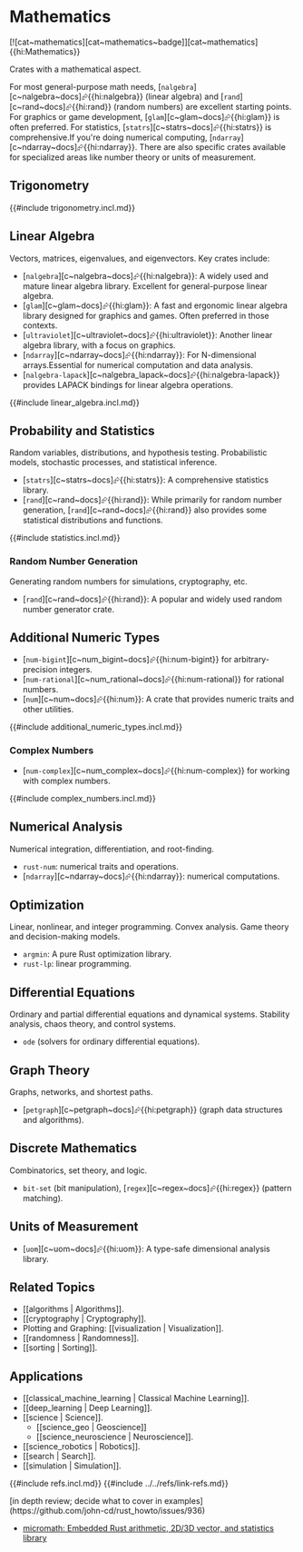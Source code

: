 # Mathematics

[![cat~mathematics][cat~mathematics~badge]][cat~mathematics]{{hi:Mathematics}}

Crates with a mathematical aspect.

For most general-purpose math needs, [`nalgebra`][c~nalgebra~docs]⮳{{hi:nalgebra}} (linear algebra) and [`rand`][c~rand~docs]⮳{{hi:rand}} (random numbers) are excellent starting points. For graphics or game development, [`glam`][c~glam~docs]⮳{{hi:glam}} is often preferred. For statistics, [`statrs`][c~statrs~docs]⮳{{hi:statrs}} is comprehensive.If you're doing numerical computing, [`ndarray`][c~ndarray~docs]⮳{{hi:ndarray}}. There are also specific crates available for specialized areas like number theory or units of measurement.

## Trigonometry

{{#include trigonometry.incl.md}}

## Linear Algebra

Vectors, matrices, eigenvalues, and eigenvectors. Key crates include:

- [`nalgebra`][c~nalgebra~docs]⮳{{hi:nalgebra}}: A widely used and mature linear algebra library. Excellent for general-purpose linear algebra.
- [`glam`][c~glam~docs]⮳{{hi:glam}}: A fast and ergonomic linear algebra library designed for graphics and games. Often preferred in those contexts.
- [`ultraviolet`][c~ultraviolet~docs]⮳{{hi:ultraviolet}}: Another linear algebra library, with a focus on graphics.
- [`ndarray`][c~ndarray~docs]⮳{{hi:ndarray}}: For N-dimensional arrays.Essential for numerical computation and data analysis.
- [`nalgebra-lapack`][c~nalgebra_lapack~docs]⮳{{hi:nalgebra-lapack}} provides LAPACK bindings for linear algebra operations.

{{#include linear_algebra.incl.md}}

## Probability and Statistics

Random variables, distributions, and hypothesis testing. Probabilistic models, stochastic processes, and statistical inference.

- [`statrs`][c~statrs~docs]⮳{{hi:statrs}}: A comprehensive statistics library.
- [`rand`][c~rand~docs]⮳{{hi:rand}}: While primarily for random number generation, [`rand`][c~rand~docs]⮳{{hi:rand}} also provides some statistical distributions and functions.

{{#include statistics.incl.md}}

### Random Number Generation

Generating random numbers for simulations, cryptography, etc.

- [`rand`][c~rand~docs]⮳{{hi:rand}}: A popular and widely used random number generator crate.

## Additional Numeric Types

- [`num-bigint`][c~num_bigint~docs]⮳{{hi:num-bigint}} for arbitrary-precision integers.
- [`num-rational`][c~num_rational~docs]⮳{{hi:num-rational}} for rational numbers.
- [`num`][c~num~docs]⮳{{hi:num}}: A crate that provides numeric traits and other utilities.

{{#include additional_numeric_types.incl.md}}

### Complex Numbers

- [`num-complex`][c~num_complex~docs]⮳{{hi:num-complex}} for working with complex numbers.

{{#include complex_numbers.incl.md}}

## Numerical Analysis

Numerical integration, differentiation, and root-finding.

- `rust-num`: numerical traits and operations.
- [`ndarray`][c~ndarray~docs]⮳{{hi:ndarray}}: numerical computations.

## Optimization

Linear, nonlinear, and integer programming. Convex analysis. Game theory and decision-making models.

- `argmin`: A pure Rust optimization library.
- `rust-lp`: linear programming.

## Differential Equations

Ordinary and partial differential equations and dynamical systems.
Stability analysis, chaos theory, and control systems.

- `ode` (solvers for ordinary differential equations).

## Graph Theory

Graphs, networks, and shortest paths.

- [`petgraph`][c~petgraph~docs]⮳{{hi:petgraph}} (graph data structures and algorithms).

## Discrete Mathematics

Combinatorics, set theory, and logic.

- `bit-set` (bit manipulation), [`regex`][c~regex~docs]⮳{{hi:regex}} (pattern matching).

## Units of Measurement

- [`uom`][c~uom~docs]⮳{{hi:uom}}: A type-safe dimensional analysis library.

## Related Topics

- [[algorithms | Algorithms]].
- [[cryptography | Cryptography]].
- Plotting and Graphing: [[visualization | Visualization]].
- [[randomness | Randomness]].
- [[sorting | Sorting]].

## Applications

- [[classical_machine_learning | Classical Machine Learning]].
- [[deep_learning | Deep Learning]].
- [[science | Science]].
  - [[science_geo | Geoscience]]
  - [[science_neuroscience | Neuroscience]].
- [[science_robotics | Robotics]].
- [[search | Search]].
- [[simulation | Simulation]].

{{#include refs.incl.md}}
{{#include ../../refs/link-refs.md}}

<div class="hidden">
[in depth review; decide what to cover in examples](https://github.com/john-cd/rust_howto/issues/936)

- [micromath: Embedded Rust arithmetic, 2D/3D vector, and statistics library](https://github.com/tarcieri/micromath)

</div>
